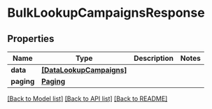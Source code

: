 # BulkLookupCampaignsResponse


## Properties
Name | Type | Description | Notes
------------ | ------------- | ------------- | -------------
**data** | [**[DataLookupCampaigns]**](DataLookupCampaigns.md) |  | 
**paging** | [**Paging**](Paging.md) |  | 

[[Back to Model list]](../../README.md#models) [[Back to API list]](../../README.md#available-methods) [[Back to README]](../../README.md)


